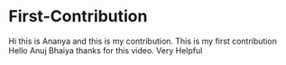 # First-Contribution
Hi this is Ananya and this is my contribution.
This is my first contribution
Hello Anuj Bhaiya thanks for this video. Very Helpful
